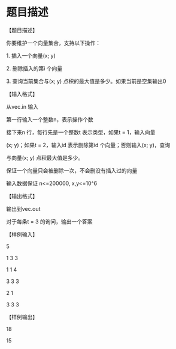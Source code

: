 # 题目描述


<p>
【题目描述】
</p>
<p>
你要维护一个向量集合，支持以下操作：
</p>
<p>
1. 插入一个向量(x; y)
</p>
<p>
2. 删除插入的第i 个向量
</p>
<p>
3. 查询当前集合与(x; y) 点积的最大值是多少。如果当前是空集输出0
</p>
<p>
【输入格式】
</p>
<p>
从vec.in 输入
</p>
<p>
第一行输入一个整数n，表示操作个数
</p>
<p>
接下来n 行，每行先是一个整数t 表示类型，如果t = 1，输入向量
</p>
<p>
(x; y)；如果t = 2，输入id 表示删除第id 个向量；否则输入(x; y)，查询
</p>
<p>
与向量(x; y) 点积最大值是多少。
</p>
<p>
保证一个向量只会被删除一次，不会删没有插入过的向量
</p>
<p>
输入数据保证 n&lt;=200000, x,y&lt;=10^6
</p>
<p>
【输出格式】
</p>
<p>
输出到vec.out
</p>
<p>
对于每条t = 3 的询问，输出一个答案
</p>
<p>
【样例输入】
</p>
<p>
5
</p>
<p>
1 3 3
</p>
<p>
1 1 4
</p>
<p>
3 3 3
</p>
<p>
2 1
</p>
<p>
3 3 3
</p>
<p>
【样例输出】
</p>
<p>
18
</p>
<p>
15
</p>
